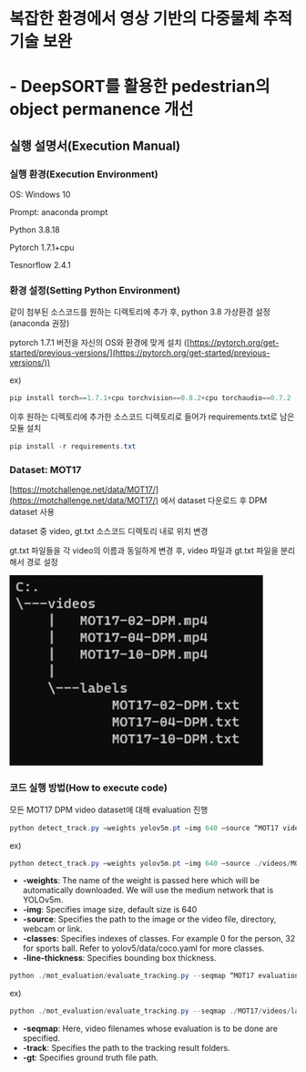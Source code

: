 # 복잡한 환경에서 영상 기반의 다중물체 추적기술 보완
# - DeepSORT를 활용한 pedestrian의 object permanence 개선

## **실행 설명서(Execution Manual)**

### **실행 환경(Execution Environment)**

OS: Windows 10

Prompt: anaconda prompt

Python 3.8.18

Pytorch 1.7.1+cpu

Tesnorflow 2.4.1

### **환경 설정(Setting Python Environment)**

같이 첨부된 소스코드를 원하는 디렉토리에 추가 후, python 3.8 가상환경 설정(anaconda 권장)

pytorch 1.7.1 버전을 자신의 OS와 환경에 맞게 설치 ([https://pytorch.org/get-started/previous-versions/](https://pytorch.org/get-started/previous-versions/))

ex)

```powershell
pip install torch==1.7.1+cpu torchvision==0.8.2+cpu torchaudio==0.7.2 -f https://download.pytorch.org/whl/torch_stable.html
```

이후 원하는 디렉토리에 추가한 소스코드 디렉토리로 들어가 requirements.txt로 남은 모듈 설치

```powershell
pip install -r requirements.txt
```

### **Dataset: MOT17**

[https://motchallenge.net/data/MOT17/](https://motchallenge.net/data/MOT17/) 에서 dataset 다운로드 후 DPM dataset 사용

dataset 중 video, gt.txt 소스코드 디렉토리 내로 위치 변경

gt.txt 파일들을 각 video의 이름과 동일하게 변경 후, video 파일과 gt.txt 파일을 분리해서 경로 설정

![FileTree](README_images/FileTree.png)

### **코드 실행 방법(How to execute code)**

모든 MOT17 DPM video dataset에 대해 evaluation 진행

```powershell
python detect_track.py –weights yolov5m.pt –img 640 –source “MOT17 video 경로” –save-txt –class 0 –line-thickness 1
```

ex)

```powershell
python detect_track.py –weights yolov5m.pt –img 640 –source ./videos/MOT17-02-DPM.mp4 –save-txt –class 0 –line-thickness 1
```

- **-weights**: The name of the weight is passed here which will be automatically downloaded. We will use the medium network that is YOLOv5m.
- **-img**: Specifies image size, default size is 640
- **-source**: Specifies the path to the image or the video file, directory, webcam or link.
- **-classes**: Specifies indexes of classes. For example 0 for the person, 32 for sports ball. Refer to yolov5/data/coco.yaml for more classes.
- **-line-thickness**: Specifies bounding box thickness.

```powershell
python ./mot_evaluation/evaluate_tracking.py --seqmap “MOT17 evaluation을 모두 완료한 video나 gt.txt 경로” --track ./runs/ --gt “MOT17 gt.txt 경로”
```

ex)

```powershell
python ./mot_evaluation/evaluate_tracking.py --seqmap ./MOT17/videos/labels --track ./runs/ --gt ./MOT17/videos/labels
```

- **-seqmap**: Here, video filenames whose evaluation is to be done are specified.
- **-track**: Specifies the path to the tracking result folders.
- **-gt**: Specifies ground truth file path.
